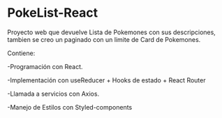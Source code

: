 # PokeList-React

Proyecto web que devuelve Lista de Pokemones con sus descripciones, tambien se creo un paginado con un limite de Card de Pokemones.

Contiene: 

-Programación con React.

-Implementación con useReducer + Hooks de estado + React Router

-Llamada a servicios con Axios.

-Manejo de Estilos con Styled-components


